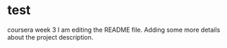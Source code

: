 # test
coursera week 3
I am editing the README file. Adding some more details about the project description.
